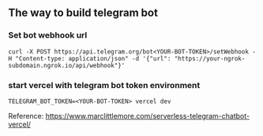## The way to build telegram bot 


### Set bot webhook url
```
curl -X POST https://api.telegram.org/bot<YOUR-BOT-TOKEN>/setWebhook -H "Content-type: application/json" -d '{"url": "https://your-ngrok-subdomain.ngrok.io/api/webhook"}'
```

### start vercel with telegram bot token environment
```
TELEGRAM_BOT_TOKEN=<YOUR-BOT-TOKEN> vercel dev
```

Reference: https://www.marclittlemore.com/serverless-telegram-chatbot-vercel/